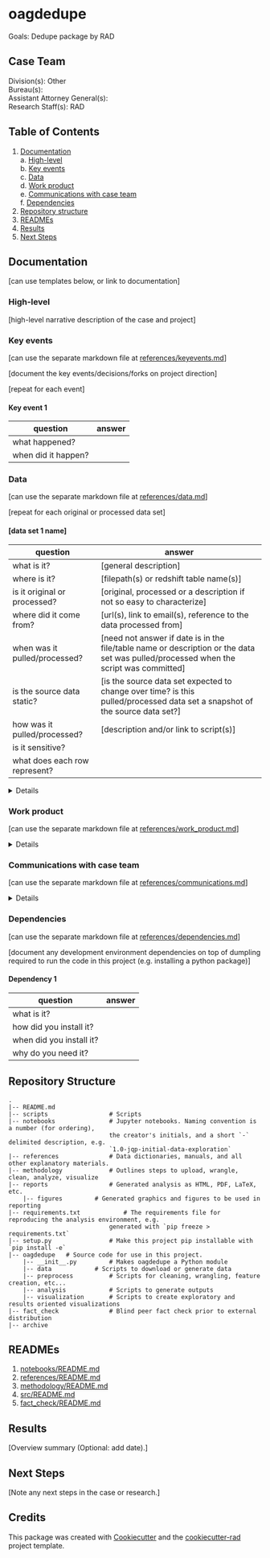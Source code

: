 # oagdedupe  


Goals: Dedupe package by RAD  

## Case Team  
Division(s): Other  
Bureau(s):  
Assistant Attorney General(s):  
Research Staff(s): RAD    

## Table of Contents

1. [Documentation](#documentation)  
	a. [High-level](#high-level)  
	b. [Key events](#key-events)  
	c. [Data](#data)  
	d. [Work product](#work-product)  
	e. [Communications with case team](#communications-with-case-team)  
	f. [Dependencies](#dependencies)  
1. [Repository structure](#repository-structure)
2. [READMEs](#readmes)
3. [Results](#results)
4. [Next Steps](#next-steps)

## Documentation

[can use templates below, or link to documentation]

### High-level

[high-level narrative description of the case and project]

### Key events

[can use the separate markdown file at [references/keyevents.md](references/keyevents.md)]

[document the key events/decisions/forks on project direction]

[repeat for each event]

#### Key event 1

|question|answer|
|-|-|
|what happened?||
|when did it happen?||

### Data

[can use the separate markdown file at [references/data.md](references/data.md)]

[repeat for each original or processed data set]

#### [data set 1 name]

|question|answer|
|-|-|
|what is it?|[general description]|
|where is it?|[filepath(s) or redshift table name(s)]|
|is it original or processed?|[original, processed or a description if not so easy to characterize]|
|where did it come from?|[url(s), link to email(s), reference to the data processed from]|
|when was it pulled/processed?|[need not answer if date is in the file/table name or description or the data set was pulled/processed when the script was committed]|
|is the source data static?|[is the source data set expected to change over time? is this pulled/processed data set a snapshot of the source data set?]|
|how was it pulled/processed?|[description and/or link to script(s)]|
|is it sensitive?||
|what does each row represent?||

<details>

##### Data dictionary

[can replace table below with a link to a data dictionary]

|question|answer|
|-|-|
|which fields uniquely identify the rows?||
|are there null values?||
|are there duplicates?||
|are there outliers?||
|what is the time period covered?||
|what is the geography covered?||
|how many rows?||

|field|description|
|-|-|
|[field 1 name]|[description of field 1]|
|[field 2 name]|[description of field 2]|

</details>

### Work product

[can use the separate markdown file at [references/work_product.md](references/work_product.md)]

<details>

[use this section to document work products sent to the case team (e.g. word/excel documents, notebooks, dashboards, charts, emails with analysis results)]  

#### [work product 1 name]


|question|answer|
|-|-|
|what is it?|[general description]|
|which asks does this address?|[problem definition, main question, the issue that is resolved]|
|where is it?|[filepath or url]|
|how was it created?|[description and/or link to script]|
|when was it created?||
|when was it sent to the case team?||
|how was it sent to the case team?|[description or link to email]|

</details>

### Communications with case team

[can use the separate markdown file at [references/communications.md](references/communications.md)]

<details>

[use this section to document communications with the case team where decisions were made (e.g. meetings, emails)] 

#### [communication 1 name]

|question|answer|
|-|-|
|what was it?|[general description]|
|when was it?||
|where is it?|[link to email]|
|what decisions were made?|[general description, can list more specific asks in the section below]|

##### [ask 1 coming from communication 1]

|question|answer|
|-|-|
|what is the ask?|[general description]|
|when is it needed by?||
|what is the status?|[not yet started, currently working on, or completed]|
|when was it completed?||
|which work products address this ask?||

</details>

### Dependencies

[can use the separate markdown file at [references/dependencies.md](references/dependencies.md)]

[document any development environment dependencies on top of dumpling required to run the code in this project (e.g. installing a python package)]

#### Dependency 1

|question|answer|
|-|-|
|what is it?||
|how did you install it?||
|when did you install it?||
|why do you need it?||


## Repository Structure

	.
	|-- README.md
	|-- scripts					# Scripts				
	|-- notebooks				# Jupyter notebooks. Naming convention is a number (for ordering),
								the creator's initials, and a short `-` delimited description, e.g.
								`1.0-jqp-initial-data-exploration`
	|-- references				# Data dictionaries, manuals, and all other explanatory materials.
	|-- methodology				# Outlines steps to upload, wrangle, clean, analyze, visualize
	|-- reports  				# Generated analysis as HTML, PDF, LaTeX, etc.
		|-- figures			# Generated graphics and figures to be used in reporting
	|-- requirements.txt 			# The requirements file for reproducing the analysis environment, e.g.
								generated with `pip freeze > requirements.txt`
	|-- setup.py 				# Make this project pip installable with `pip install -e`
	|-- oagdedupe 	# Source code for use in this project.
		|-- __init__.py 		# Makes oagdedupe a Python module
		|-- data 			# Scripts to download or generate data
		|-- preprocess			# Scripts for cleaning, wrangling, feature creation, etc...
		|-- analysis 			# Scripts to generate outputs
		|-- visualization 		# Scripts to create exploratory and results oriented visualizations
	|-- fact_check				# Blind peer fact check prior to external distribution
	|-- archive


## READMEs

1. [notebooks/README.md](notebooks/README.md)
2. [references/README.md](references/README.md)
3. [methodology/README.md](methodology/README.md)
4. [src/README.md](src/README.md)
5. [fact_check/README.md](fact_check/README.md)

## Results

[Overview summary (Optional: add date).]

## Next Steps  

[Note any next steps in the case or research.]



## Credits

This package was created with [Cookiecutter](https://github.com/cookiecutter/cookiecutter) and the [cookiecutter-rad](https://github.com/NYAG/cookiecutter-rad) project template.